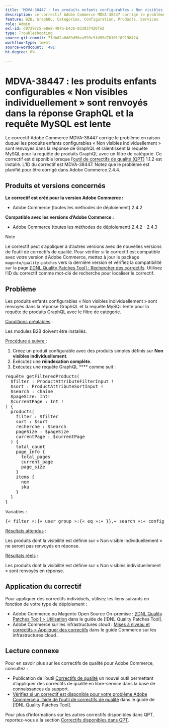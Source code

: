 ```yaml
---
title: 'MDVA-38447 : les produits enfants configurables « Non visibles individuellement » sont renvoyés dans la réponse GraphQL et la requête MySQL est lente'
description: Le correctif Adobe Commerce MDVA-38447 corrige le problème en raison duquel les produits enfants configurables « Non visibles individuellement » sont renvoyés dans la réponse de GraphQL et ralentissent la requête MySQL pour la requête de produits GraphQL avec un filtre de catégorie. Ce correctif est disponible lorsque l’outil [Outil de correctifs de la qualité (QPT)](https://experienceleague.adobe.com/en/docs/commerce-operations/tools/quality-patches-tool/quality-patches-tool-to-self-serve-quality-patches) 1.1.2 est installé. L’ID du correctif est MDVA-38447. Notez que le problème est planifié pour être corrigé dans Adobe Commerce 2.4.4.
feature: B2B, GraphQL, Categories, Configuration, Products, Services
role: Admin
exl-id: d97297c5-e8e8-407b-b43b-033937426fe2
type: Troubleshooting
source-git-commit: 7fdb02a6d89d50ea593c5fd99d78101f89198424
workflow-type: tm+mt
source-wordcount: '491'
ht-degree: 0%

---
```


# MDVA-38447 : les produits enfants configurables « Non visibles individuellement » sont renvoyés dans la réponse GraphQL et la requête MySQL est lente

Le correctif Adobe Commerce MDVA-38447 corrige le problème en raison duquel les produits enfants configurables « Non visibles individuellement » sont renvoyés dans la réponse de GraphQL et ralentissent la requête MySQL pour la requête de produits GraphQL avec un filtre de catégorie. Ce correctif est disponible lorsque l’[outil de correctifs de qualité (QPT)](https://experienceleague.adobe.com/en/docs/commerce-operations/tools/quality-patches-tool/quality-patches-tool-to-self-serve-quality-patches) 1.1.2 est installé. L’ID du correctif est MDVA-38447. Notez que le problème est planifié pour être corrigé dans Adobe Commerce 2.4.4.

## Produits et versions concernés

**Le correctif est créé pour la version Adobe Commerce :**

* Adobe Commerce (toutes les méthodes de déploiement) 2.4.2

**Compatible avec les versions d’Adobe Commerce :**

* Adobe Commerce (toutes les méthodes de déploiement) 2.4.2 - 2.4.3

>[!NOTE]
>
>Le correctif peut s’appliquer à d’autres versions avec de nouvelles versions de l’outil de correctifs de qualité. Pour vérifier si le correctif est compatible avec votre version d’Adobe Commerce, mettez à jour le package `magento/quality-patches` vers la dernière version et vérifiez la compatibilité sur la page [[!DNL Quality Patches Tool] : Rechercher des correctifs](https://experienceleague.adobe.com/en/docs/commerce-operations/tools/quality-patches-tool/quality-patches-tool-to-self-serve-quality-patches). Utilisez l’ID du correctif comme mot-clé de recherche pour localiser le correctif.

## Problème

Les produits enfants configurables « Non visibles individuellement » sont renvoyés dans la réponse GraphQL et la requête MySQL lente pour la requête de produits GraphQL avec le filtre de catégorie.

<u>Conditions préalables</u> :

Les modules B2B doivent être installés.

<u>Procédure à suivre </u> :

1. Créez un produit configurable avec des produits simples définis sur **Non visibles individuellement**.
1. Exécutez une **réindexation complète**.
1. Exécutez une requête GraphQL **** comme suit :

<pre>requête getFilteredProducts(
  $filter : ProductAttributeFilterInput !
  $sort : ProductAttributeSortInput !
  $search : chaîne
  $pageSize: Int!
  $currentPage : Int !
) {
  products(
    filter : $filter
    sort : $sort
    recherche : $search
    pageSize : $pageSize
    currentPage : $currentPage
  ) {
    total_count
    page_info {
      total_pages
      current_page
      page_size
    }
    items {
      nom
      sku
    }
  }
}</pre>

Variables :

<pre>{« filter »:{« user_group »:{« eq »:« }},« search »:« config-100 »,« sort »:{},« pageSize »:200,« currentPage »:1}
</pre>

<u>Résultats attendus</u> :

Les produits dont la visibilité est définie sur « Non visible individuellement » ne seront pas renvoyés en réponse.

<u>Résultats réels</u> :

Les produits dont la visibilité est définie sur « Non visibles individuellement » sont renvoyés en réponse.

## Application du correctif

Pour appliquer des correctifs individuels, utilisez les liens suivants en fonction de votre type de déploiement :

* Adobe Commerce ou Magento Open Source On-premise : [[!DNL Quality Patches Tool] > Utilisation](/help/tools/quality-patches-tool/usage.md) dans le guide de [!DNL Quality Patches Tool].
* Adobe Commerce sur les infrastructures cloud : [Mises à niveau et correctifs > Appliquer des correctifs](https://experienceleague.adobe.com/docs/commerce-cloud-service/user-guide/develop/upgrade/apply-patches.html) dans le guide Commerce sur les infrastructures cloud .

## Lecture connexe

Pour en savoir plus sur les correctifs de qualité pour Adobe Commerce, consultez :

* Publication de l’outil [Correctifs de qualité](https://experienceleague.adobe.com/en/docs/commerce-operations/tools/quality-patches-tool/quality-patches-tool-to-self-serve-quality-patches) un nouvel outil permettant d’appliquer des correctifs de qualité en libre-service dans la base de connaissances du support.
* [Vérifiez si un correctif est disponible pour votre problème Adobe Commerce à l’aide de l’outil de correctifs de qualité](/help/tools/quality-patches-tool/patches-available-in-qpt/check-patch-for-magento-issue-with-magento-quality-patches.md) dans le guide de [!DNL Quality Patches Tool].

Pour plus d’informations sur les autres correctifs disponibles dans QPT, reportez-vous à la section [Correctifs disponibles dans QPT](https://experienceleague.adobe.com/tools/commerce-quality-patches/index.html).
